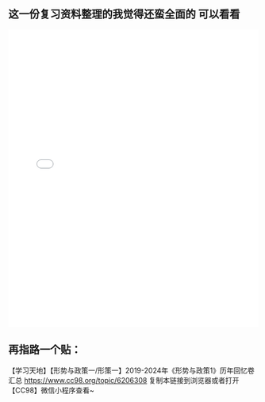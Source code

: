 ## 这一份复习资料整理的我觉得还蛮全面的 可以看看

<iframe 
    src="flip-/js/pdf.js/web/viewer.html?file=/xc/121.pdf"  
    width="100%" 
    height="600px" 
    frameborder="0"
></iframe>



## 再指路一个贴：
【学习天地】【形势与政策一/形策一】2019-2024年《形势与政策1》历年回忆卷汇总 https://www.cc98.org/topic/6206308 复制本链接到浏览器或者打开【CC98】微信小程序查看~